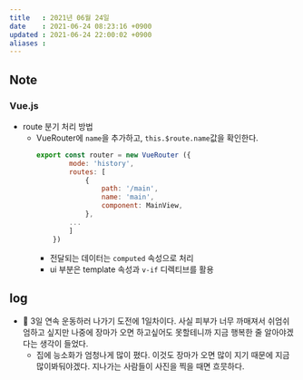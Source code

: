 ```yaml
---
title   : 2021년 06월 24일 
date    : 2021-06-24 08:23:16 +0900
updated : 2021-06-24 22:00:02 +0900
aliases : 
---
```

## Note
### Vue.js  
- route 분기 처리 방법  
  - VueRouter에 `name`을 추가하고, `this.$route.name`값을 확인한다.  
    ```javascript
    export const router = new VueRouter ({
			mode: 'history',
			routes: [
				{
					path: '/main',
					name: 'main',
					component: MainView,
				},
			...
			]
		})
    ```
	- 전달되는 데이터는 `computed` 속성으로 처리  
	- ui 부분은 template 속성과 `v-if` 디렉티브를 활용 

## log
- 🎾 3일 연속 운동하러 나가기 도전에 1일차이다. 사실 피부가 너무 까매져서 쉬엄쉬엄하고 싶지만 나중에 장마가 오면 하고싶어도 못할테니까 지금 행복한 줄 알아야겠다는 생각이 들었다.  
  - 집에 능소화가 엄청나게 많이 폈다. 이것도 장마가 오면 많이 지기 때문에 지금 많이봐둬야겠다. 지나가는 사람들이 사진을 찍을 때면 흐뭇하다.  

